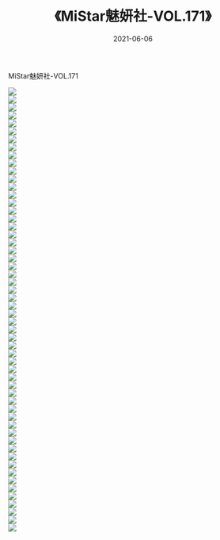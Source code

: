 ﻿---
layout: post
title:  《MiStar魅妍社-VOL.171》
date:   2021-06-06
img: http://img.660000.xyz/Sharelink/网络美图/2021/MiStar魅妍社-VOL.171/000.jpg
categories: [美女, 清纯, 唯美]
---

MiStar魅妍社-VOL.171

  ![](http://img.660000.xyz/Sharelink/网络美图/2021/MiStar魅妍社-VOL.171/001.jpg) <br> ![](http://img.660000.xyz/Sharelink/网络美图/2021/MiStar魅妍社-VOL.171/002.jpg) <br> ![](http://img.660000.xyz/Sharelink/网络美图/2021/MiStar魅妍社-VOL.171/003.jpg) <br> ![](http://img.660000.xyz/Sharelink/网络美图/2021/MiStar魅妍社-VOL.171/004.jpg) <br> ![](http://img.660000.xyz/Sharelink/网络美图/2021/MiStar魅妍社-VOL.171/005.jpg) <br> ![](http://img.660000.xyz/Sharelink/网络美图/2021/MiStar魅妍社-VOL.171/006.jpg) <br> ![](http://img.660000.xyz/Sharelink/网络美图/2021/MiStar魅妍社-VOL.171/007.jpg) <br> ![](http://img.660000.xyz/Sharelink/网络美图/2021/MiStar魅妍社-VOL.171/008.jpg) <br> ![](http://img.660000.xyz/Sharelink/网络美图/2021/MiStar魅妍社-VOL.171/009.jpg) <br> ![](http://img.660000.xyz/Sharelink/网络美图/2021/MiStar魅妍社-VOL.171/010.jpg) <br> ![](http://img.660000.xyz/Sharelink/网络美图/2021/MiStar魅妍社-VOL.171/011.jpg) <br> ![](http://img.660000.xyz/Sharelink/网络美图/2021/MiStar魅妍社-VOL.171/012.jpg) <br> ![](http://img.660000.xyz/Sharelink/网络美图/2021/MiStar魅妍社-VOL.171/013.jpg) <br> ![](http://img.660000.xyz/Sharelink/网络美图/2021/MiStar魅妍社-VOL.171/014.jpg) <br> ![](http://img.660000.xyz/Sharelink/网络美图/2021/MiStar魅妍社-VOL.171/015.jpg) <br> ![](http://img.660000.xyz/Sharelink/网络美图/2021/MiStar魅妍社-VOL.171/016.jpg) <br> ![](http://img.660000.xyz/Sharelink/网络美图/2021/MiStar魅妍社-VOL.171/017.jpg) <br> ![](http://img.660000.xyz/Sharelink/网络美图/2021/MiStar魅妍社-VOL.171/018.jpg) <br> ![](http://img.660000.xyz/Sharelink/网络美图/2021/MiStar魅妍社-VOL.171/019.jpg) <br> ![](http://img.660000.xyz/Sharelink/网络美图/2021/MiStar魅妍社-VOL.171/020.jpg) <br> ![](http://img.660000.xyz/Sharelink/网络美图/2021/MiStar魅妍社-VOL.171/021.jpg) <br> ![](http://img.660000.xyz/Sharelink/网络美图/2021/MiStar魅妍社-VOL.171/022.jpg) <br> ![](http://img.660000.xyz/Sharelink/网络美图/2021/MiStar魅妍社-VOL.171/023.jpg) <br> ![](http://img.660000.xyz/Sharelink/网络美图/2021/MiStar魅妍社-VOL.171/024.jpg) <br> ![](http://img.660000.xyz/Sharelink/网络美图/2021/MiStar魅妍社-VOL.171/025.jpg) <br> ![](http://img.660000.xyz/Sharelink/网络美图/2021/MiStar魅妍社-VOL.171/026.jpg) <br> ![](http://img.660000.xyz/Sharelink/网络美图/2021/MiStar魅妍社-VOL.171/027.jpg) <br> ![](http://img.660000.xyz/Sharelink/网络美图/2021/MiStar魅妍社-VOL.171/028.jpg) <br> ![](http://img.660000.xyz/Sharelink/网络美图/2021/MiStar魅妍社-VOL.171/029.jpg) <br> ![](http://img.660000.xyz/Sharelink/网络美图/2021/MiStar魅妍社-VOL.171/030.jpg) <br> ![](http://img.660000.xyz/Sharelink/网络美图/2021/MiStar魅妍社-VOL.171/031.jpg) <br> ![](http://img.660000.xyz/Sharelink/网络美图/2021/MiStar魅妍社-VOL.171/032.jpg) <br> ![](http://img.660000.xyz/Sharelink/网络美图/2021/MiStar魅妍社-VOL.171/033.jpg) <br> ![](http://img.660000.xyz/Sharelink/网络美图/2021/MiStar魅妍社-VOL.171/034.jpg) <br> ![](http://img.660000.xyz/Sharelink/网络美图/2021/MiStar魅妍社-VOL.171/035.jpg) <br> ![](http://img.660000.xyz/Sharelink/网络美图/2021/MiStar魅妍社-VOL.171/036.jpg) <br> ![](http://img.660000.xyz/Sharelink/网络美图/2021/MiStar魅妍社-VOL.171/037.jpg) <br> ![](http://img.660000.xyz/Sharelink/网络美图/2021/MiStar魅妍社-VOL.171/038.jpg) <br> ![](http://img.660000.xyz/Sharelink/网络美图/2021/MiStar魅妍社-VOL.171/039.jpg) <br> ![](http://img.660000.xyz/Sharelink/网络美图/2021/MiStar魅妍社-VOL.171/040.jpg) <br> ![](http://img.660000.xyz/Sharelink/网络美图/2021/MiStar魅妍社-VOL.171/041.jpg) <br> ![](http://img.660000.xyz/Sharelink/网络美图/2021/MiStar魅妍社-VOL.171/042.jpg) <br> ![](http://img.660000.xyz/Sharelink/网络美图/2021/MiStar魅妍社-VOL.171/043.jpg) <br> ![](http://img.660000.xyz/Sharelink/网络美图/2021/MiStar魅妍社-VOL.171/044.jpg) <br> ![](http://img.660000.xyz/Sharelink/网络美图/2021/MiStar魅妍社-VOL.171/045.jpg) <br> ![](http://img.660000.xyz/Sharelink/网络美图/2021/MiStar魅妍社-VOL.171/046.jpg) <br> ![](http://img.660000.xyz/Sharelink/网络美图/2021/MiStar魅妍社-VOL.171/047.jpg) <br> ![](http://img.660000.xyz/Sharelink/网络美图/2021/MiStar魅妍社-VOL.171/048.jpg) <br> ![](http://img.660000.xyz/Sharelink/网络美图/2021/MiStar魅妍社-VOL.171/049.jpg) <br> ![](http://img.660000.xyz/Sharelink/网络美图/2021/MiStar魅妍社-VOL.171/050.jpg) <br> ![](http://img.660000.xyz/Sharelink/网络美图/2021/MiStar魅妍社-VOL.171/051.jpg) <br> ![](http://img.660000.xyz/Sharelink/网络美图/2021/MiStar魅妍社-VOL.171/052.jpg) <br> ![](http://img.660000.xyz/Sharelink/网络美图/2021/MiStar魅妍社-VOL.171/053.jpg) <br> ![](http://img.660000.xyz/Sharelink/网络美图/2021/MiStar魅妍社-VOL.171/054.jpg) <br> ![](http://img.660000.xyz/Sharelink/网络美图/2021/MiStar魅妍社-VOL.171/055.jpg) <br> ![](http://img.660000.xyz/Sharelink/网络美图/2021/MiStar魅妍社-VOL.171/056.jpg) <br>